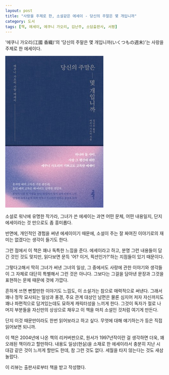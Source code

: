 ```yaml
---
layout: post
title: "사랑을 주제로 한, 소설같은 에세이 - 당신의 주말은 몇 개입니까"
category: 도서
tags: [책, 에세이, 에쿠니 가오리, 김난주, 소담출판사, 서평]
---
```


'에쿠니 가오리(江國 香織)'의
'당신의 주말은 몇 개입니까(いくつもの週末)'는
사랑을 주제로 한 에세이다.

![표지](/images/ikutsumo-no-shumatsu-book-h480.jpg)

소설로 워낙에 유명한 작가라,
그녀가 쓴 에세이는 과연 어떤 문체, 어떤 내용일지,
단지 에세이라는 것 만으로도 좀 흥미롭다.

반면에, 개인적인 경험을 써낸 에세이이기 때문에,
소설이 주는 잘 짜여진 이야기로의 재미는 없겠다는 생각이 들기도 한다.

그런 점에서 이 책은 꽤나 독특한 느낌을 준다.
에세이라고 하고, 분명 그런 내용들이 담긴 것인 것도 맞지만,
읽다보면 문득 '어? 이거, 픽션인가?'하는 지점들이 있기 때문이다.

그렇다고해서 딱히 그녀가 써낸 그녀의 일상,
그 중에서도 사랑에 관한 이야기와 생각들이 그 자체로 대단히 특별해서 그런 것은 아니다.
그보다는 그걸을 담아낸 문장과 그것을 표현하는 문체 때문에 것에 가깝다.

흔하게 쓰면 뻔할만한 이야기도 느낌도,
이 소설가는 참으로 매력적으로 써낸다.
그래서 꽤나 정작 묘사되는 일상과 풍경,
주요 관계 대상인 남편은 물론
심지어 저자 자신까지도 꽤나 파편적으로 담겨있는데도
묘하게 캐릭터성을 느끼게 한다.
그것이 독자가 절로 나머지 부분들을 자신만의 상상으로 채우고
이 책을 마치 소설인 것처럼 여기게 만든다.

단지 이것 때문만이라도 한번 읽어보라고 하고 싶다.
무엇에 대해 얘기하는가 등은 직접 읽어보면 되니까.

이 책은 2004년에 나온 책의 리커버판으로,
원서가 1997년작이란 걸 생각하면 더욱,
꽤 오래된 책이라고 할만하다.
내용도 일상(현실)을 소재로 한 에세이라서
충분히 지난 시대감 같은 것이 느끼게 할만도 한데,
참 그런 것도 없다.
세월을 타지 않는다는 것도 새삼 놀랍다.



<div class="im im-info">
이 리뷰는 출판사로부터 책을 받고 작성했다.
</div>
